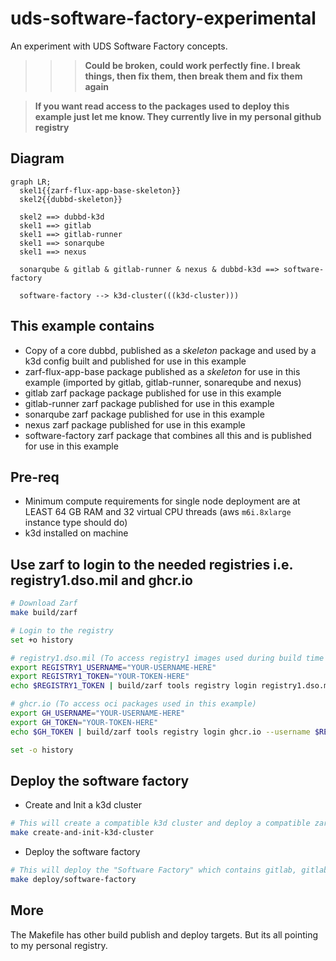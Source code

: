 # uds-software-factory-experimental

An experiment with UDS Software Factory concepts.

>>>**Could be broken, could work perfectly fine. I break things, then fix them, then break them and fix them again**

>**If you want read access to the packages used to deploy this example just let me know. They currently live in my personal github registry**

## Diagram

```mermaid
graph LR;
  skel1{{zarf-flux-app-base-skeleton}}
  skel2{{dubbd-skeleton}}

  skel2 ==> dubbd-k3d
  skel1 ==> gitlab
  skel1 ==> gitlab-runner
  skel1 ==> sonarqube
  skel1 ==> nexus

  sonarqube & gitlab & gitlab-runner & nexus & dubbd-k3d ==> software-factory

  software-factory --> k3d-cluster(((k3d-cluster)))
```

## This example contains
- Copy of a core dubbd, published as a *skeleton* package and used by a k3d config built and published for use in this example
- zarf-flux-app-base package published as a *skeleton* for use in this example (imported by gitlab, gitlab-runner, sonareqube and nexus)
- gitlab zarf package package published for use in this example
- gitlab-runner zarf package published for use in this example
- sonarqube zarf package published for use in this example
- nexus zarf package published for use in this example
- software-factory zarf package that combines all this and is published for use in this example


## Pre-req
- Minimum compute requirements for single node deployment are at LEAST 64 GB RAM and 32 virtual CPU threads (aws `m6i.8xlarge` instance type should do)
- k3d installed on machine

## Use zarf to login to the needed registries i.e. registry1.dso.mil and ghcr.io

```bash
# Download Zarf
make build/zarf

# Login to the registry
set +o history

# registry1.dso.mil (To access registry1 images used during build time in this example)
export REGISTRY1_USERNAME="YOUR-USERNAME-HERE"
export REGISTRY1_TOKEN="YOUR-TOKEN-HERE"
echo $REGISTRY1_TOKEN | build/zarf tools registry login registry1.dso.mil --username $REGISTRY1_USERNAME --password-stdin

# ghcr.io (To access oci packages used in this example)
export GH_USERNAME="YOUR-USERNAME-HERE"
export GH_TOKEN="YOUR-TOKEN-HERE"
echo $GH_TOKEN | build/zarf tools registry login ghcr.io --username $REGISTRY1_USERNAME --password-stdin

set -o history
```

## Deploy the software factory
- Create and Init a k3d cluster
```bash
# This will create a compatible k3d cluster and deploy a compatible zarf init package
make create-and-init-k3d-cluster
```
- Deploy the software factory
```bash
# This will deploy the "Software Factory" which contains gitlab, gitlab-runner and sonarqube running on top of DUBBD (Defense Unicorns Big Bang Distro)
make deploy/software-factory
```

## More
The Makefile has other build publish and deploy targets. But its all pointing to my personal registry.
